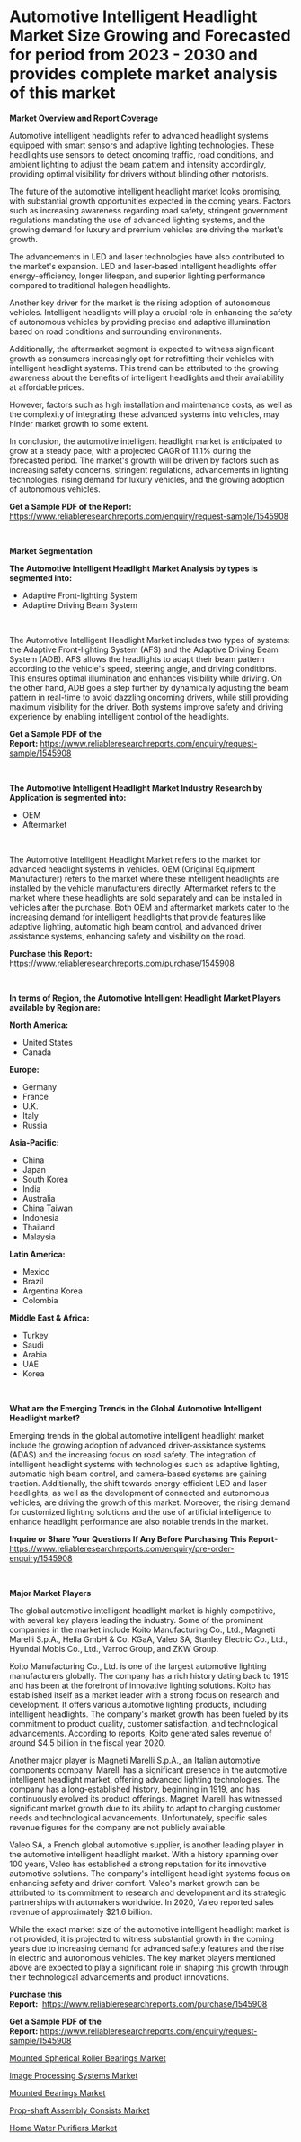 <p><h1>Automotive Intelligent Headlight Market Size Growing and Forecasted for period from 2023 - 2030 and provides complete market analysis of this market</h1></p><p><strong>Market Overview and Report Coverage</strong></p>
<p><p>Automotive intelligent headlights refer to advanced headlight systems equipped with smart sensors and adaptive lighting technologies. These headlights use sensors to detect oncoming traffic, road conditions, and ambient lighting to adjust the beam pattern and intensity accordingly, providing optimal visibility for drivers without blinding other motorists.</p><p>The future of the automotive intelligent headlight market looks promising, with substantial growth opportunities expected in the coming years. Factors such as increasing awareness regarding road safety, stringent government regulations mandating the use of advanced lighting systems, and the growing demand for luxury and premium vehicles are driving the market's growth.</p><p>The advancements in LED and laser technologies have also contributed to the market's expansion. LED and laser-based intelligent headlights offer energy-efficiency, longer lifespan, and superior lighting performance compared to traditional halogen headlights.</p><p>Another key driver for the market is the rising adoption of autonomous vehicles. Intelligent headlights will play a crucial role in enhancing the safety of autonomous vehicles by providing precise and adaptive illumination based on road conditions and surrounding environments.</p><p>Additionally, the aftermarket segment is expected to witness significant growth as consumers increasingly opt for retrofitting their vehicles with intelligent headlight systems. This trend can be attributed to the growing awareness about the benefits of intelligent headlights and their availability at affordable prices.</p><p>However, factors such as high installation and maintenance costs, as well as the complexity of integrating these advanced systems into vehicles, may hinder market growth to some extent.</p><p>In conclusion, the automotive intelligent headlight market is anticipated to grow at a steady pace, with a projected CAGR of 11.1% during the forecasted period. The market's growth will be driven by factors such as increasing safety concerns, stringent regulations, advancements in lighting technologies, rising demand for luxury vehicles, and the growing adoption of autonomous vehicles.</p></p>
<p><strong>Get a Sample PDF of the Report:</strong> <a href="https://www.reliableresearchreports.com/enquiry/request-sample/1545908">https://www.reliableresearchreports.com/enquiry/request-sample/1545908</a></p>
<p>&nbsp;</p>
<p><strong>Market Segmentation</strong></p>
<p><strong>The Automotive Intelligent Headlight Market Analysis by types is segmented into:</strong></p>
<p><ul><li>Adaptive Front-lighting System</li><li>Adaptive Driving Beam System</li></ul></p>
<p>&nbsp;</p>
<p><p>The Automotive Intelligent Headlight Market includes two types of systems: the Adaptive Front-lighting System (AFS) and the Adaptive Driving Beam System (ADB). AFS allows the headlights to adapt their beam pattern according to the vehicle's speed, steering angle, and driving conditions. This ensures optimal illumination and enhances visibility while driving. On the other hand, ADB goes a step further by dynamically adjusting the beam pattern in real-time to avoid dazzling oncoming drivers, while still providing maximum visibility for the driver. Both systems improve safety and driving experience by enabling intelligent control of the headlights.</p></p>
<p><strong>Get a Sample PDF of the Report:</strong>&nbsp;<a href="https://www.reliableresearchreports.com/enquiry/request-sample/1545908">https://www.reliableresearchreports.com/enquiry/request-sample/1545908</a></p>
<p>&nbsp;</p>
<p><strong>The Automotive Intelligent Headlight Market Industry Research by Application is segmented into:</strong></p>
<p><ul><li>OEM</li><li>Aftermarket</li></ul></p>
<p>&nbsp;</p>
<p><p>The Automotive Intelligent Headlight Market refers to the market for advanced headlight systems in vehicles. OEM (Original Equipment Manufacturer) refers to the market where these intelligent headlights are installed by the vehicle manufacturers directly. Aftermarket refers to the market where these headlights are sold separately and can be installed in vehicles after the purchase. Both OEM and aftermarket markets cater to the increasing demand for intelligent headlights that provide features like adaptive lighting, automatic high beam control, and advanced driver assistance systems, enhancing safety and visibility on the road.</p></p>
<p><strong>Purchase this Report:</strong>&nbsp; <a href="https://www.reliableresearchreports.com/purchase/1545908">https://www.reliableresearchreports.com/purchase/1545908</a></p>
<p>&nbsp;</p>
<p><strong>In terms of Region, the Automotive Intelligent Headlight Market Players available by Region are:</strong></p>
<p>
    <p> <strong> North America: </strong>
        <ul>
            <li>United States</li>
            <li>Canada</li>
        </ul>
        </p> 
    <p> <strong> Europe: </strong>
        <ul>
            <li>Germany</li>
            <li>France</li>
            <li>U.K.</li>
            <li>Italy</li>
            <li>Russia</li>
        </ul>
        </p> 
    <p> <strong> Asia-Pacific: </strong>
        <ul>
            <li>China</li>
            <li>Japan</li>
            <li>South Korea</li>
            <li>India</li>
            <li>Australia</li>
            <li>China Taiwan</li>
            <li>Indonesia</li>
            <li>Thailand</li>
            <li>Malaysia</li>
        </ul>
        </p> 
    <p> <strong> Latin America: </strong>
        <ul>
            <li>Mexico</li>
            <li>Brazil</li>
            <li>Argentina Korea</li>
            <li>Colombia</li>
        </ul>
        </p> 
    <p> <strong> Middle East & Africa: </strong>
        <ul>
            <li>Turkey</li>
            <li>Saudi</li>
            <li>Arabia</li>
            <li>UAE</li>
            <li>Korea</li>
        </ul>
    </p>
    </p>
<p>&nbsp;</p>
<p><strong>What are the Emerging Trends in the Global Automotive Intelligent Headlight market?</strong></p>
<p><p>Emerging trends in the global automotive intelligent headlight market include the growing adoption of advanced driver-assistance systems (ADAS) and the increasing focus on road safety. The integration of intelligent headlight systems with technologies such as adaptive lighting, automatic high beam control, and camera-based systems are gaining traction. Additionally, the shift towards energy-efficient LED and laser headlights, as well as the development of connected and autonomous vehicles, are driving the growth of this market. Moreover, the rising demand for customized lighting solutions and the use of artificial intelligence to enhance headlight performance are also notable trends in the market.</p></p>
<p><strong>Inquire or Share Your Questions If Any Before Purchasing This Report</strong>- <a href="https://www.reliableresearchreports.com/enquiry/pre-order-enquiry/1545908">https://www.reliableresearchreports.com/enquiry/pre-order-enquiry/1545908</a></p>
<p>&nbsp;</p>
<p><strong>Major Market Players</strong></p>
<p><p>The global automotive intelligent headlight market is highly competitive, with several key players leading the industry. Some of the prominent companies in the market include Koito Manufacturing Co., Ltd., Magneti Marelli S.p.A., Hella GmbH & Co. KGaA, Valeo SA, Stanley Electric Co., Ltd., Hyundai Mobis Co., Ltd., Varroc Group, and ZKW Group.</p><p>Koito Manufacturing Co., Ltd. is one of the largest automotive lighting manufacturers globally. The company has a rich history dating back to 1915 and has been at the forefront of innovative lighting solutions. Koito has established itself as a market leader with a strong focus on research and development. It offers various automotive lighting products, including intelligent headlights. The company's market growth has been fueled by its commitment to product quality, customer satisfaction, and technological advancements. According to reports, Koito generated sales revenue of around $4.5 billion in the fiscal year 2020.</p><p>Another major player is Magneti Marelli S.p.A., an Italian automotive components company. Marelli has a significant presence in the automotive intelligent headlight market, offering advanced lighting technologies. The company has a long-established history, beginning in 1919, and has continuously evolved its product offerings. Magneti Marelli has witnessed significant market growth due to its ability to adapt to changing customer needs and technological advancements. Unfortunately, specific sales revenue figures for the company are not publicly available.</p><p>Valeo SA, a French global automotive supplier, is another leading player in the automotive intelligent headlight market. With a history spanning over 100 years, Valeo has established a strong reputation for its innovative automotive solutions. The company's intelligent headlight systems focus on enhancing safety and driver comfort. Valeo's market growth can be attributed to its commitment to research and development and its strategic partnerships with automakers worldwide. In 2020, Valeo reported sales revenue of approximately $21.6 billion.</p><p>While the exact market size of the automotive intelligent headlight market is not provided, it is projected to witness substantial growth in the coming years due to increasing demand for advanced safety features and the rise in electric and autonomous vehicles. The key market players mentioned above are expected to play a significant role in shaping this growth through their technological advancements and product innovations.</p></p>
<p><strong>Purchase this Report:</strong>&nbsp;&nbsp;<a href="https://www.reliableresearchreports.com/purchase/1545908">https://www.reliableresearchreports.com/purchase/1545908</a></p>
<p></p>
<p><strong>Get a Sample PDF of the Report:</strong>&nbsp;<a href="https://www.reliableresearchreports.com/enquiry/request-sample/1545908">https://www.reliableresearchreports.com/enquiry/request-sample/1545908</a></p>
<p><p><a href="https://medium.com/@ikeschumm/mounted-spherical-roller-bearings-market-share-evolution-and-market-growth-trends-2023-2030-10e008ef013c">Mounted Spherical Roller Bearings Market</a></p><p><a href="https://www.linkedin.com/pulse/decoding-image-processing-systems-market-deep-dive-latest-aruef/">Image Processing Systems Market</a></p><p><a href="https://medium.com/@lylaberge1964/analyzing-mounted-bearings-market-global-industry-perspective-and-forecast-2023-to-2030-90f37b08147c">Mounted Bearings Market</a></p><p><a href="https://github.com/ruslanpoljakovrd177/Market-Research-Report-List-1/blob/main/prop-shaft-assembly-consists-market.md">Prop-shaft Assembly Consists Market</a></p><p><a href="https://www.linkedin.com/pulse/home-water-purifiers-market-challenges-opportunities-ucrkf/">Home Water Purifiers Market</a></p></p>